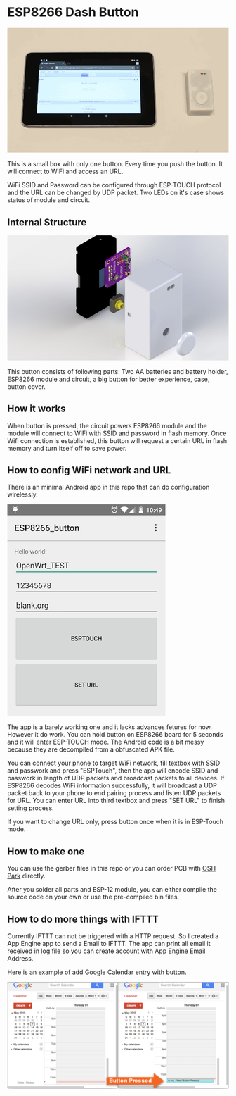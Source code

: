 # ESP8266 Dash Button

![full](https://raw.githubusercontent.com/DeqingSun/ESP8266-Dash-Button/master/circuit/push_opti.gif)

This is a small box with only one button. Every time you push the button. It will connect to WiFi and access an URL.

WiFi SSID and Password can be configured through ESP-TOUCH protocol and the URL can be changed by UDP packet. Two LEDs on it's case shows status of module and circuit.

## Internal Structure

![](https://raw.githubusercontent.com/DeqingSun/ESP8266-Dash-Button/master/circuit/render_clipped.jpg)

This button consists of following parts: Two AA batteries and battery holder, ESP8266 module and circuit, a big button for better experience, case, button cover. 

## How it works

When button is pressed, the circuit powers ESP8266 module and the module will connect to WiFi with SSID and password in flash memory. Once Wifi connection is established, this button will request a certain URL in flash memory and turn itself off to save power.

## How to config WiFi network and URL

There is an minimal Android app in this repo that can do configuration wirelessly.

![](https://raw.githubusercontent.com/DeqingSun/ESP8266-Dash-Button/master/circuit/Screenshot_app.png)

The app is a barely working one and it lacks advances fetures for now. However it do work. You can hold button on ESP8266 board for 5 seconds and it will enter ESP-TOUCH mode. The Android code is a bit messy because they are decompiled from a obfuscated APK file. 

You can connect your phone to target WiFi network, fill textbox with SSID and passwork and press "ESPTouch", then the app will encode SSID and passwork in length of UDP packets and broadcast packets to all devices. If ESP8266 decodes WiFi information successfully, it will broadcast a UDP packet back to your phone to end pairing process and listen UDP packets for URL. You can enter URL into third textbox and press "SET URL" to finish setting process.

If you want to change URL only, press button once when it is in ESP-Touch mode.

## How to make one

You can use the gerber files in this repo or you can order PCB with [OSH Park](https://oshpark.com/shared_projects/X8mGIjUE) directly.

After you solder all parts and ESP-12 module, you can either compile the source code on your own or use the pre-compiled bin files. 

## How to do more things with IFTTT

Currently IFTTT can not be triggered with a HTTP request. So I created a App Engine app to send a Email to IFTTT. The app can print all email it received in log file so you can create account with App Engine Email Address.

Here is an example of add Google Calendar entry with button.

![](https://raw.githubusercontent.com/DeqingSun/ESP8266-Dash-Button/master/circuit/press_button.png)
